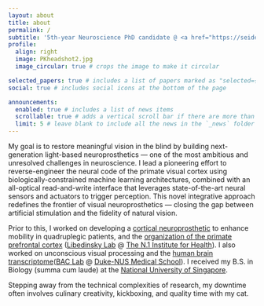 ```yaml
---
layout: about
title: about
permalink: /
subtitle: '5th-year Neuroscience PhD candidate @ <a href="https://seidemannlab.site/">Seidemann lab</a> <br> <a href="https://inp.neuroscience.utexas.edu/">INP</a>,<a href="https://ctcn.utexas.edu/">CTCN</a>, <a href="https://www.utexas.edu/">UT Austin</a>'
profile:
  align: right
  image: PKheadshot2.jpg
  image_circular: true # crops the image to make it circular

selected_papers: true # includes a list of papers marked as "selected={true}"
social: true # includes social icons at the bottom of the page

announcements:
  enabled: true # includes a list of news items
  scrollable: true # adds a vertical scroll bar if there are more than 3 news items
  limit: 5 # leave blank to include all the news in the `_news` folder
---
```


My goal is to restore meaningful vision in the blind by building next-generation light-based neuroprosthetics — one of the most ambitious and unresolved challenges in neuroscience. I lead a pioneering effort to reverse-engineer the neural code of the primate visual cortex using biologically-constrained machine learning architectures, combined with an all-optical read-and-write interface that leverages state-of-the-art neural sensors and actuators to trigger perception. This novel integrative approach redefines the frontier of visual neuroprosthetics — closing the gap between artificial stimulation and the fidelity of natural vision.

Prior to this, I worked on developing a [cortical neuroprosthetic](https://journals.plos.org/plosone/article?id=10.1371/journal.pone.0165773) to enhance mobility in quadruplegic patients, and the [organization of the primate prefrontal cortex](https://www.jneurosci.org/content/43/38/6564.abstract) ([Libedinsky Lab](http://libedinskylab.com/) @ [The N.1 Institute for Health](https://n1labs.org/)). I also worked on unconscious visual processing and the [human brain transcriptome](https://www.eneuro.org/content/6/6/ENEURO.0283-19.2019)([BAC Lab](https://sites.google.com/site/brainconsciousnesslab/about-us?authuser=0) @ [Duke-NUS Medical School](https://www.duke-nus.edu.sg/)). I received my B.S. in Biology (summa cum laude) at the [National University of Singapore](https://nus.edu.sg/).

Stepping away from the technical complexities of research, my downtime often involves culinary creativity, kickboxing, and quality time with my cat.
